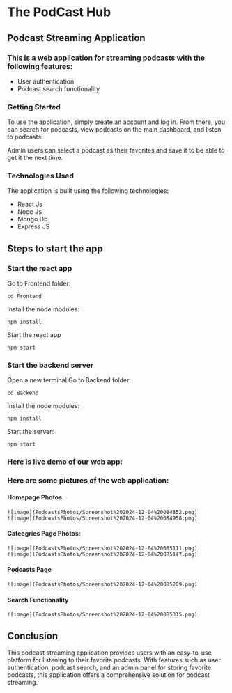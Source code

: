 # The PodCast Hub
## Podcast Streaming Application

### This is a web application for streaming podcasts with the following features:
- User authentication
- Podcast search functionality

### Getting Started
To use the application, simply create an account and log in. From there, you can search for podcasts, view podcasts on the main dashboard, and listen to podcasts.

Admin users can select a podcast as their favorites and save it to be able to get it the next time.

### Technologies Used
The application is built using the following technologies:

- React Js
- Node Js
- Mongo Db
- Express JS

## Steps to start the app

### Start the react app
Go to Frontend folder:
```
cd Frontend
```
Install the node modules:
```
npm install
```
Start the react app
```
npm start
```

### Start the backend server
Open a new terminal
Go to Backend folder:
```
cd Backend
```
Install the node modules:
```
npm install
```
Start the server:
```
npm start
```
### Here is live demo of our web app:


### Here are some pictures of the web application:

#### Homepage Photos:
```
![image](PodcastsPhotos/Screenshot%202024-12-04%20084852.png)
![image](PodcastsPhotos/Screenshot%202024-12-04%20084958.png)
```

#### Cateogries Page Photos:
```
![image](PodcastsPhotos/Screenshot%202024-12-04%20085111.png)
![image](PodcastsPhotos/Screenshot%202024-12-04%20085147.png)
```

#### Podcasts Page
```
![image](PodcastsPhotos/Screenshot%202024-12-04%20085209.png)
```

#### Search Functionality
```
![image](PodcastsPhotos/Screenshot%202024-12-04%20085315.png)
```

## Conclusion

This podcast streaming application provides users with an easy-to-use platform for listening to their favorite podcasts. With features such as user authentication, podcast search, and an admin panel for storing favorite podcasts, this application offers a comprehensive solution for podcast streaming. 
